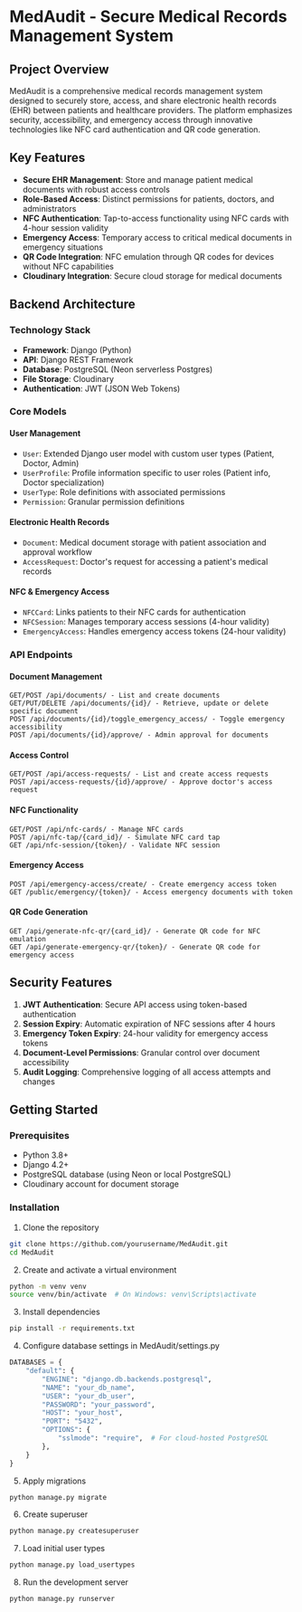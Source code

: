 # MedAudit - Secure Medical Records Management System

## Project Overview

MedAudit is a comprehensive medical records management system designed to securely store, access, and share electronic health records (EHR) between patients and healthcare providers. The platform emphasizes security, accessibility, and emergency access through innovative technologies like NFC card authentication and QR code generation.

## Key Features

- **Secure EHR Management**: Store and manage patient medical documents with robust access controls
- **Role-Based Access**: Distinct permissions for patients, doctors, and administrators
- **NFC Authentication**: Tap-to-access functionality using NFC cards with 4-hour session validity
- **Emergency Access**: Temporary access to critical medical documents in emergency situations
- **QR Code Integration**: NFC emulation through QR codes for devices without NFC capabilities
- **Cloudinary Integration**: Secure cloud storage for medical documents

## Backend Architecture

### Technology Stack
- **Framework**: Django (Python)
- **API**: Django REST Framework
- **Database**: PostgreSQL (Neon serverless Postgres)
- **File Storage**: Cloudinary
- **Authentication**: JWT (JSON Web Tokens)

### Core Models

#### User Management
- `User`: Extended Django user model with custom user types (Patient, Doctor, Admin)
- `UserProfile`: Profile information specific to user roles (Patient info, Doctor specialization)
- `UserType`: Role definitions with associated permissions
- `Permission`: Granular permission definitions

#### Electronic Health Records
- `Document`: Medical document storage with patient association and approval workflow
- `AccessRequest`: Doctor's request for accessing a patient's medical records

#### NFC & Emergency Access
- `NFCCard`: Links patients to their NFC cards for authentication
- `NFCSession`: Manages temporary access sessions (4-hour validity)
- `EmergencyAccess`: Handles emergency access tokens (24-hour validity)

### API Endpoints

#### Document Management
```
GET/POST /api/documents/ - List and create documents
GET/PUT/DELETE /api/documents/{id}/ - Retrieve, update or delete specific document
POST /api/documents/{id}/toggle_emergency_access/ - Toggle emergency accessibility
POST /api/documents/{id}/approve/ - Admin approval for documents
```

#### Access Control
```
GET/POST /api/access-requests/ - List and create access requests
POST /api/access-requests/{id}/approve/ - Approve doctor's access request
```

#### NFC Functionality
```
GET/POST /api/nfc-cards/ - Manage NFC cards
POST /api/nfc-tap/{card_id}/ - Simulate NFC card tap
GET /api/nfc-session/{token}/ - Validate NFC session
```

#### Emergency Access
```
POST /api/emergency-access/create/ - Create emergency access token
GET /public/emergency/{token}/ - Access emergency documents with token
```

#### QR Code Generation
```
GET /api/generate-nfc-qr/{card_id}/ - Generate QR code for NFC emulation
GET /api/generate-emergency-qr/{token}/ - Generate QR code for emergency access
```

## Security Features

1. **JWT Authentication**: Secure API access using token-based authentication
2. **Session Expiry**: Automatic expiration of NFC sessions after 4 hours
3. **Emergency Token Expiry**: 24-hour validity for emergency access tokens
4. **Document-Level Permissions**: Granular control over document accessibility
5. **Audit Logging**: Comprehensive logging of all access attempts and changes


## Getting Started

### Prerequisites
- Python 3.8+
- Django 4.2+
- PostgreSQL database (using Neon or local PostgreSQL)
- Cloudinary account for document storage

### Installation

1. Clone the repository
```bash
git clone https://github.com/yourusername/MedAudit.git
cd MedAudit
```

2. Create and activate a virtual environment
```bash
python -m venv venv
source venv/bin/activate  # On Windows: venv\Scripts\activate
```

3. Install dependencies
```bash
pip install -r requirements.txt
```

4. Configure database settings in MedAudit/settings.py
```python
DATABASES = {
    "default": {
        "ENGINE": "django.db.backends.postgresql",
        "NAME": "your_db_name",
        "USER": "your_db_user",
        "PASSWORD": "your_password",
        "HOST": "your_host",
        "PORT": "5432",
        "OPTIONS": {
            "sslmode": "require",  # For cloud-hosted PostgreSQL
        },
    }
}
```

5. Apply migrations
```bash
python manage.py migrate
```

6. Create superuser
```bash
python manage.py createsuperuser
```

7. Load initial user types
```bash
python manage.py load_usertypes
```

8. Run the development server
```bash
python manage.py runserver
```


